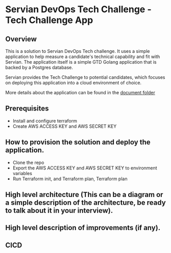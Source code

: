 # Servian DevOps Tech Challenge - Tech Challenge App


## Overview

This is a solution to Servian DevOps Tech challenge. It uses a simple application to help measure a candidate's technical capability and fit with Servian. The application itself is a simple GTD Golang application that is backed by a Postgres database.

Servian provides the Tech Challenge to potential candidates, which focuses on deploying this application into a cloud environment of choice.

More details about the application can be found in the [document folder](doc/readme.md)

## Prerequisites
- Install and configure terraform
- Create AWS ACCESS KEY and AWS SECRET KEY

## How to provision the solution and deploy the application.

- Clone the repo
- Export the AWS ACCESS KEY and AWS SECRET KEY to environment variables
- Run Terraform init, and Terraform plan, Terraform plan

## High level architecture (This can be a diagram or a simple description of the architecture, be ready to talk about it in your interview).


## High level description of improvements (if any).

## CICD


